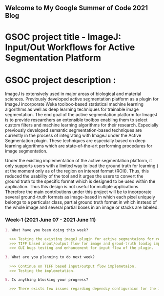 ## Welcome to My Google Summer of Code 2021 Blog

# GSOC project title - ImageJ: Input/Out Workflows for Active Segmentation Platform

# GSOC project description :

ImageJ is extensively used in major areas of biological and material sciences. Previously developed active segmentation platform as a plugin for ImageJ incorporate Weka 
toolbox-based statistical machine learning algorithms as well as deep learning techniques for trainable image segmentation. The end goal of the active segmentation platform 
for ImageJ is to provide researchers an extensible toolbox enabling them to select custom filters and machine learning algorithms for their research. Especially previously developed semantic segmentation-based techniques are currently in the process of integrating with ImageJ under the Active Segmentation plugin. These techniques are especially based on deep learning algorithms which are state-of-the-art performing procedures for image segmentation.

Under the existing implementation of the active segmentation platform, it only supports users with a limited way to load the ground truth for learning ( at the moment only 
as of the region on interest format (ROI)). Thus, this reduced the usability of the tool and it urges the users to convert the ground truth to the specific format which is designed to be used within the application. Thus this design is not useful for multiple applications. Therefore the main contributions under this project will be to incorporate several ground-truth formats as image-based in which each pixel uniquely belongs to a particular class, partial ground truth format in which instead of the whole image and several partial boxes in an image or stacks are labeled.


<!-- You can use the [editor on GitHub](https://github.com/piyumalanthony/piyumalanthony.github.io/edit/main/README.md) to maintain and preview the content for your website in Markdown files. -->
<!-- 
Whenever you commit to this repository, GitHub Pages will run [Jekyll](https://jekyllrb.com/) to rebuild the pages in your site, from the content in your Markdown files. -->

<!-- ### Markdown

Markdown is a lightweight and easy-to-use syntax for styling your writing. It includes conventions for -->
### Week-1 (2021 June 07 - 2021 June 11)
```markdown
1. What have you been doing this week?

  >>> Testing the existing imageJ plugin for active segmentaions for reported issues.
  >>> TIFF based input/output flow for image and groud-truth loadig implemetation.
  >>> GUI bugs testing and enhancement for input flow of the plugin.
 
3. What are you planning to do next week?
  
  >>> Continue on TIFF based input/output flow implemetaion.
  >>> Testing the implemetation.

5. Is anything blocking your progress?

  >>> There exists few issues regarding dependcy configuraion for the imageJ plugin and the mentors are contated and reported the issue.
```

